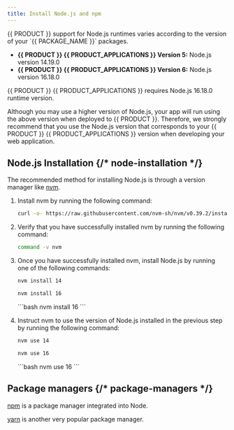```yaml
---
title: Install Node.js and npm
---
```


<Condition version="<7">
{{ PRODUCT }} support for Node.js runtimes varies according to the version of your `{{ PACKAGE_NAME }}` packages.

- **{{ PRODUCT }} {{ PRODUCT_APPLICATIONS }} Version 5:** Node.js version 14.19.0
- **{{ PRODUCT }} {{ PRODUCT_APPLICATIONS }} Version 6:** Node.js version 16.18.0
</Condition>

<Condition version=">=7">
{{ PRODUCT }} {{ PRODUCT_APPLICATIONS }} requires Node.js 16.18.0 runtime version.
</Condition>

Although you may use a higher version of Node.js, your app will run using the above version when deployed to {{ PRODUCT }}. Therefore, we strongly recommend that you use the Node.js version that corresponds to your {{ PRODUCT }} {{ PRODUCT_APPLICATIONS }} version when developing your web application.

## Node.js Installation {/* node-installation */}

The recommended method for installing Node.js is through a version manager like [nvm](https://github.com/nvm-sh/nvm).

1.  Install nvm by running the following command:

    ```bash
    curl -o- https://raw.githubusercontent.com/nvm-sh/nvm/v0.39.2/install.sh | bash
    ```

2.  Verify that you have successfully installed nvm by running the following command:


    ```bash
    command -v nvm
    ```

3.  Once you have successfully installed nvm, install Node.js by running one of the following commands:

    <Condition version="<7">
      <SnippetGroup>
  
      ```bash tabLabel="{{ PRODUCT }} Version 5"
      nvm install 14
      ```
  
      ```bash tabLabel="{{ PRODUCT }} Version 6"
      nvm install 16
      ```
  
      </SnippetGroup>
    </Condition>

    <Condition version=">=7">
      ```bash
      nvm install 16
      ```
    </Condition>

4.  Instruct nvm to use the version of Node.js installed in the previous step by running the following command:

    <Condition version="<7">
      <SnippetGroup>
  
      ```bash tabLabel="{{ PRODUCT }} Version 5"
      nvm use 14
      ```
  
      ```bash tabLabel="{{ PRODUCT }} Version 6"
      nvm use 16
      ```
  
      </SnippetGroup>
    </Condition>

    <Condition version=">=7">
      ```bash
      nvm use 16
      ```
    </Condition>

## Package managers {/* package-managers */}

[npm](https://www.npmjs.com/) is a package manager integrated into Node.

[yarn](https://classic.yarnpkg.com/en/docs/cli/) is another very popular package manager.
